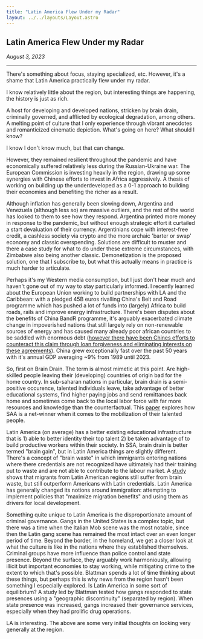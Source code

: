 ```yaml
---
title: "Latin America Flew Under my Radar"
layout: ../../layouts/Layout.astro
---
```


<h2>Latin America Flew Under my Radar </h2>
<p><i>August 3, 2023</i></p>

--- 

There's something about focus, staying specialized, etc. However, it's a shame that Latin America practically flew under my radar.

I know relatively little about the region, but interesting things are happening, the history is just as rich.

A host for developing and developed nations, stricken by brain drain, criminally governed, and afflicted by ecological degradation, among others. A melting point of culture that I only experience through vibrant anecdotes and romanticized cinematic depiction. What's going on here? What should I know?

I know I don't know much, but that can change.

However, they remained resilient throughout the pandemic and have economically suffered relatively less during the Russian-Ukraine war. The European Commission is investing heavily in the region, drawing up some synergies with Chinese efforts to invest in Africa aggressively. A thesis of working on building up the underdeveloped as a 0-1 approach to building their economies and benefiting the richer as a result.

Although inflation has generally been slowing down, Argentina and Venezuela (although less so) are massive outliers, and the rest of the world has looked to them to see how they respond. Argentina printed more money in response to the pandemic, but without enough strategic effort it curtailed a start devaluation of their currency. Argentinians cope with interest-free credit, a cashless society via crypto and the more archaic 'barter or swap' economy and classic overspending. Solutions are difficult to muster and there a case study for what to do under these extreme circumstances, with Zimbabwe also being another classic. Demonetization is the proposed solution, one that I subscribe to, but what this actually means in practice is much harder to articulate.

Perhaps it's my Western media consumption, but I just don't hear much and haven't gone out of my way to stay particularly informed. I recently learned about the European Union working to build partnerships with LA and the Caribbean: with a pledged 45B euros rivalling China's Belt and Road programme which has pushed a lot of funds into (largely) Africa to build roads, rails and improve energy infrastructure. There's been disputes about the benefits of China BandR programme, it's arguably exacerbated climate change in impoverished nations that still largely rely on non-renewable sources of energy and has caused many already poor african countries to be saddled with enormous debt ([however there have been Chines efforts to counteract this claim through loan forgiveness and eliminating interests on these agreements](https://www.voanews.com/a/china-cancels-23-loans-to-africa-amid-debt-trap-debate-/6716397.html)). China grew exceptionally fast over the past 50 years with it's annual GDP averaging ~9% from 1989 until 2023.

So, first on Brain Drain. The term is almost mimetic at this point. Are high-skilled people leaving their (developing) countries of origin bad for the home country. In sub-saharan nations in particular, brain drain is a semi-positive occurence, talented individuals leave, take advantage of better educational systems, find higher paying jobs and send remittances back home and sometimes come back to the local labor force with far more resources and knowledge than the counterfactual. This [paper](https://aercafrica.org/wp-content/uploads/2020/06/D8-NARCISSE_CHANGOM-WIP.pdf) explores how SAA is a net-winner when it comes to the mobilization of their talented people. 

Latin America (on average) has a better existing educational infrastructure that is 1) able to better identity their top talent 2) be taken advantage of to build productive workers within their society. In SSA, brain drain is better termed "brain gain", but in Latin America things are slightly different. There's a concept of "brain waste" in which immigrants entering nations where there credentials are not recognized have ultimately had their training put to waste and are not able to contribute to the labour market. A [study](https://paa2011.populationassociation.org/papers/110906) shows that migrants from Latin American regions still suffer from brain waste, but still outperform Americans with Latin credentials. Latin America has generally changed its notions around immigration: attempting to implement policies that "maximize migration benefits" and using them as drivers for local development. 

Something quite unique to Latin America is the disproportionate amount of criminal governance. Gangs in the United States is a complex topic, but there was a time when the Italian Mob scene was the most notable, since then the Latin gang scene has remained the most intact over an even longer period of time. Beyond the border, in the homeland, we get a closer look at what the culture is like in the nations where they established themselves. Criminal groups have more influence than police control and state presence. Beyond the surface, they arguably work harmoniously, allowing illicit but important economies to stay working, while mitigating crime to the extent to which that's possible. Blattman spends a lot of time thinking about these things, but perhaps this is why news from the region hasn't been something I especially explored. Is Latin America in some sort of equilibrium? A study led by Blattman tested how gangs responded to state presences using a "geographic discontinuity" (separated by region). When state presence was increased, gangs increased their governance services, especially when they had prolific drug operations.  

LA is interesting. The above are some very initial thoughts on looking very generally at the region.


